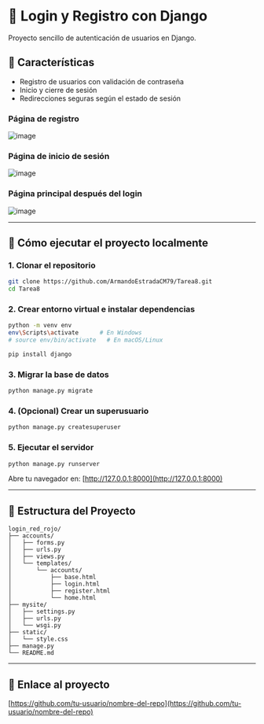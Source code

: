 # 🔐 Login y Registro con Django

Proyecto sencillo de autenticación de usuarios en Django.

## 🎨 Características

- Registro de usuarios con validación de contraseña
- Inicio y cierre de sesión
- Redirecciones seguras según el estado de sesión


### Página de registro
![image](https://github.com/user-attachments/assets/dc1916f1-a835-45c3-8656-870ef4a89459)



### Página de inicio de sesión
![image](https://github.com/user-attachments/assets/a0821bcd-7167-4ec7-a05c-4119d3052901)


### Página principal después del login
![image](https://github.com/user-attachments/assets/fad58a5b-1cc1-42dc-b90c-3c4fd190361d)


---

## 🚀 Cómo ejecutar el proyecto localmente

### 1. Clonar el repositorio

```bash
git clone https://github.com/ArmandoEstradaCM79/Tarea8.git
cd Tarea8
```

### 2. Crear entorno virtual e instalar dependencias

```bash
python -m venv env
env\Scripts\activate      # En Windows
# source env/bin/activate   # En macOS/Linux

pip install django
```

### 3. Migrar la base de datos

```bash
python manage.py migrate
```

### 4. (Opcional) Crear un superusuario

```bash
python manage.py createsuperuser
```

### 5. Ejecutar el servidor

```bash
python manage.py runserver
```

Abre tu navegador en: [http://127.0.0.1:8000](http://127.0.0.1:8000)

---

## 📁 Estructura del Proyecto

```
login_red_rojo/
├── accounts/
│   ├── forms.py
│   ├── urls.py
│   ├── views.py
│   └── templates/
│       └── accounts/
│           ├── base.html
│           ├── login.html
│           ├── register.html
│           └── home.html
├── mysite/
│   ├── settings.py
│   ├── urls.py
│   └── wsgi.py
├── static/
│   └── style.css
├── manage.py
└── README.md
```
---


## 🔗 Enlace al proyecto

[https://github.com/tu-usuario/nombre-del-repo](https://github.com/tu-usuario/nombre-del-repo)
